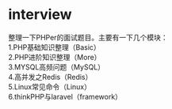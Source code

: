 # interview
整理一下PHPer的面试题目。主要有一下几个模块：  
1.PHP基础知识整理（Basic）  
2.PHP进阶知识整理（More）  
3.MYSQL高频问题（MySQL）   
4.高并发之Redis（Redis）    
5.Linux常见命令（Linux）   
6.thinkPHP与laravel（framework）  
